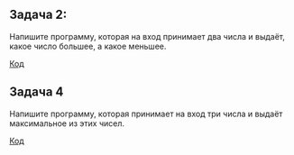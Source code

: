 ## Задача 2: 
Напишите программу, которая на вход принимает два числа и выдаёт, какое число большее, а какое меньшее.

 [Код](ex001\Program.cs)

 ## Задача 4

 Напишите программу, которая принимает на вход три числа и выдаёт максимальное из этих чисел.

 [Код](ex002\Program.cs)